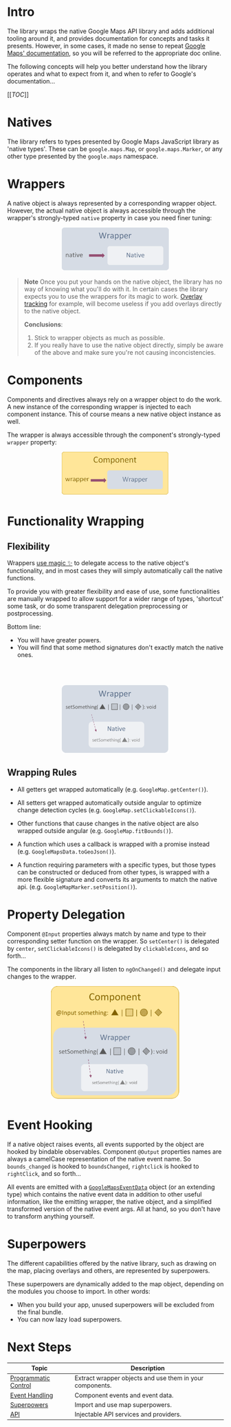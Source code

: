 # Intro
The library wraps the native Google Maps API library and adds additional tooling around it, and provides documentation for concepts and tasks it presents. However, in some cases, it made no sense to repeat [Google Maps' documentation](https://developers.google.com/maps/documentation/javascript/tutorial), so you will be referred to the appropriate doc online.

The following concepts will help you better understand how the library operates and what to expect from it, and when to refer to Google's documentation...

[[_TOC_]]

# Natives
The library refers to types presented by Google Maps JavaScript library as 'native types'. These can be `google.maps.Map`, or `google.maps.Marker`, or any other type presented by the `google.maps` namespace.

# Wrappers
A native object is always represented by a corresponding wrapper object. However, the actual native object is always accessible through the wrapper's strongly-typed `native` property in case you need finer tuning:

<p align="center"><img src="./.attachments/Wrapper.png" width="250"/></p>

> **Note** Once you put your hands on the native object, the library has no way of knowing what you'll do with it. In certain cases the library expects you to use the wrappers for its magic to work. [Overlay tracking](Overlays/Tracking.md) for example, will become useless if you add overlays directly to the native object.
>
> **Conclusions**:
> 1. Stick to wrapper objects as much as possible.
> 2. If you really have to use the native object directly, simply be aware of the above and make sure you're not causing inconcistencies.

# Components
Components and directives always rely on a wrapper object to do the work. A new instance of the corresponding wrapper is injected to each component instance. This of course means a new native object instance as well.

The wrapper is always accessible through the component's strongly-typed `wrapper` property:

<p align="center"><img src="./.attachments/Component.png" width="250"/></p>

# Functionality Wrapping

## Flexibility
Wrappers [use magic ✨](Internal%20Workings/Delegation-Magic.md) to delegate access to the native object's functionality, and in most cases they will simply automatically call the native functions.

To provide you with greater flexibility and ease of use, some functionalities are manually wrapped to allow support for a wider range of types, 'shortcut' some task, or do some transparent delegation preprocessing or postprocessing.

Bottom line:
- You will have greater powers.
- You will find that some method signatures don't exactly match the native ones.
<br/>
<br/>
<p align="center"><img src="./.attachments/WrappedFunction.png" width="250"/></p>

## Wrapping Rules
* All getters get wrapped automatically (e.g. `GoogleMap.getCenter()`).

* All setters get wrapped automatically outside angular to optimize change detection cycles (e.g. `GoogleMap.setClickableIcons()`).

* Other functions that cause changes in the native object are also wrapped outside angular (e.g. `GoogleMap.fitBounds()`).
  
* A function which uses a callback is wrapped with a promise instead (e.g. `GoogleMapsData.toGeoJson()`).
  
* A function requiring parameters with a specific types, but those types can be constructed or deduced from other types, is wrapped with a more flexible signature and converts its arguments to match the native api. (e.g. `GoogleMapMarker.setPosition()`).

# Property Delegation
Component `@Input` properties always match by name and type to their corresponding setter function on the wrapper. So `setCenter()` is delegated by `center`, `setClickableIcons()` is delegated by `clickableIcons`, and so forth...

The components in the library all listen to `ngOnChanged()` and delegate input changes to the wrapper.

<p align="center"><img src="./.attachments/PropertyDelegation.png" width="300"/></p>

# Event Hooking
If a native object raises events, all events supported by the object are hooked by bindable observables.
Component `@Output` properties names are always a camelCase representation of the native event name. So `bounds_changed` is hooked to `boundsChanged`, `rightclick` is hooked to `rightClick`, and so forth...

All events are emitted with a [`GoogleMapsEventData`](API/GoogleMapsEventsData.md) object (or an extending type) which contains the native event data in addition to other useful information, like the emitting wrapper, the native object, and a simplified transformed version of the native event args. All at hand, so you don't have to transform anything yourself.

# Superpowers
The different capabilities offered by the native library, such as drawing on the map, placing overlays and others, are represented by superpowers.

These superpowers are dynamically added to the map object, depending on the modules you choose to import.
In other words:
* When you build your app, unused superpowers will be excluded from the final bundle.
* You can now lazy load superpowers.

# Next Steps

| Topic | Description |
| ----- | ----------- |
|[Programmatic Control](Programmatic-Control.md)|Extract wrapper objects and use them in your components.|
|[Event Handling](Event-Handling.md)|Component events and event data.|
|[Superpowers](Map/Superpowers.md)|Import and use map superpowers.|
|[API](API.md)|Injectable API services and providers.|
